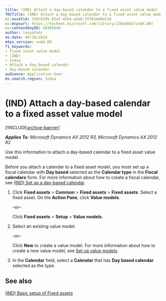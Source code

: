 ```yaml
---
title: (IND) Attach a day-based calendar to a fixed asset value model
TOCTitle: (IND) Attach a day-based calendar to a fixed asset value model
ms:assetid: 230c0285-83a7-42be-a2e0-157614d0a234
ms:mtpsurl: https://technet.microsoft.com/library/JJ664563(v=AX.60)
ms:contentKeyID: 49385640
author: tonyafehr
ms.date: 04/18/2014
mtps_version: v=AX.60
f1_keywords:
- fixed asset value model
- (IND)
- India
- Attach a day-based calendar
- day-based calendar
audience: Application User
ms.search.region: India
---
```


# (IND) Attach a day-based calendar to a fixed asset value model 


[!INCLUDE[archive-banner](includes/archive-banner.md)]


_**Applies To:** Microsoft Dynamics AX 2012 R3, Microsoft Dynamics AX 2012 R2_

Use this information to attach a day-based calendar to a fixed asset value model.

Before you attach a calendar to a fixed asset model, you must set up a fiscal calendar with **Day based** selected as the **Calendar type** in the **Fiscal calendars** form. For more information about how to create a fiscal calendar, see [(IND) Set up a day-based calendar](ind-set-up-a-day-based-calendar.md).

1.  Click **Fixed assets** \> **Common** \> **Fixed assets** \> **Fixed assets**. Select a fixed asset. On the **Action Pane**, click **Value models**.
    
    –or–
    
    Click **Fixed assets** \> **Setup** \> **Value models**.

2.  Select an existing value model.
    
    –or–
    
    Click **New** to create a value model. For more information about how to create a new value model, see [Set up value models](set-up-value-models.md).

3.  In the **Calendar** field, select a **Calendar** that has **Day based calendar** selected as the type.

## See also

[(IND) Basic setup of Fixed assets](ind-basic-setup-of-fixed-assets.md)

  


